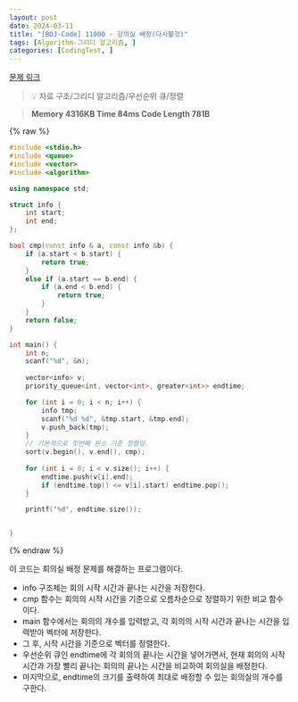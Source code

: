 ```yaml
---
layout: post
date: 2024-03-11
title: "[BOJ-Code] 11000 - 강의실 배정(다시볼것)"
tags: [Algorithm-그리디 알고리즘, ]
categories: [CodingTest, ]
---
```



[문제 링크](https://www.acmicpc.net/problem/11000)


> 💡 자료 구조/그리디 알고리즘/우선순위 큐/정렬


> **Memory   4316KB                                   Time   84ms                                Code Length   781B**



{% raw %}
```c++
#include <stdio.h>
#include <queue>
#include <vector>
#include <algorithm>

using namespace std;

struct info {
	int start;
	int end;
};

bool cmp(const info & a, const info &b) {
	if (a.start < b.start) {
		return true;
	}
	else if (a.start == b.end) {
		if (a.end < b.end) {
			return true;
		}
	}
	return false;
}

int main() {
	int n;
	scanf("%d", &n);
	
	vector<info> v;
	priority_queue<int, vector<int>, greater<int>> endtime;

	for (int i = 0; i < n; i++) {
		info tmp;
		scanf("%d %d", &tmp.start, &tmp.end);
		v.push_back(tmp);
	}
	// 기본적으로 첫번째 원소 기준 정렬임.
	sort(v.begin(), v.end(), cmp);
	
	for (int i = 0; i < v.size(); i++) {
		endtime.push(v[i].end);
		if (endtime.top() <= v[i].start) endtime.pop();
	}

	printf("%d", endtime.size());


}
```
{% endraw %}



이 코드는 회의실 배정 문제를 해결하는 프로그램이다.

- info 구조체는 회의 시작 시간과 끝나는 시간을 저장한다.
- cmp 함수는 회의의 시작 시간을 기준으로 오름차순으로 정렬하기 위한 비교 함수이다.
- main 함수에서는 회의의 개수를 입력받고, 각 회의의 시작 시간과 끝나는 시간을 입력받아 벡터에 저장한다.
- 그 후, 시작 시간을 기준으로 벡터를 정렬한다.
- 우선순위 큐인 endtime에 각 회의의 끝나는 시간을 넣어가면서, 현재 회의의 시작 시간과 가장 빨리 끝나는 회의의 끝나는 시간을 비교하여 회의실을 배정한다.
- 마지막으로, endtime의 크기를 출력하여 최대로 배정할 수 있는 회의실의 개수를 구한다.

